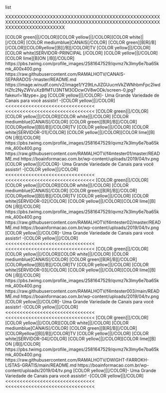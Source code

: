 <?xml version="1.0" encoding="utf-8"?>
<layoutype>list</layoutype>
 
 
XXXXXXXXXXXXXXXXXXXXXXXXXXXXXXXXXXXXXXXXXXXXXXXXXXXXXXXXXXXXXXXXXXXXXXXXXXXXXXXXXXXXXXXXXXXXXXXXXXXXXXXXXXXXXXXXXXXXXXXXXXXX

<channels>
<channel>
<name>[COLOR green]|[/COLOR][COLOR yellow]|[/COLOR][COLOR white]|[/COLOR] [COLOR mediumblue]CANAIS[/COLOR] [COLOR green][B]R[/B][/COLOR][COLORyellow][B][/B][/COLOR]TV [COLOR yellow]|[/COLOR] [COLOR white]SERVIDOR-PRINCIPAL [/COLOR] [COLOR yellow]|[/COLOR][COLOR lime][B]ON [/B][/COLOR]</name>
<thumbnail>https://pbs.twimg.com/profile_images/2581647529/qvmz7k3lmy6e7ba65kmk_400x400.png</thumbnail>
<externallink>https://raw.githubusercontent.com/RAMALHOTV/CANAIS-SEPARADOS-/master/README.md</externallink>
<fanart>https://image.winudf.com/v2/image1/Y29tLnJlZGUucmVkZWNhbmFpc2lwdHZfc2NyZWVuXzBfMTU3NTM3ODcwOV8wODk/screen-0.jpg?fakeurl=1&type=.jpg</fanart>
<info>[COLOR yellow]|[/COLOR]- Uma Grande Variedade de Canais para você assistir! -[COLOR yellow]|[/COLOR]</info>
</channel>
</channels>
<<<<<<<<<<<<<<<<<<<<<<<<<<<<<<<
<<<<<<<<<<<<<<<<<<<<<<<<<<<<<<<



<channels>
<channel>
<name>[COLOR green]|[/COLOR][COLOR yellow]|[/COLOR][COLOR white]|[/COLOR] [COLOR mediumblue]CANAIS[/COLOR] [COLOR green][B]R[/B][/COLOR][COLORyellow][B][/B][/COLOR]TV [COLOR yellow]|[/COLOR] [COLOR white]SERVIDOR-01[/COLOR] [COLOR yellow]|[/COLOR][COLOR lime][B] ON [/B][/COLOR]</name>
<thumbnail>https://pbs.twimg.com/profile_images/2581647529/qvmz7k3lmy6e7ba65kmk_400x400.png</thumbnail>
<externallink>https://raw.githubusercontent.com/RAMALHOTV/f4mtester01/master/README.md</externallink>
<fanart>https://boainformacao.com.br/wp-content/uploads/2019/04/tv.png</fanart>
<info>[COLOR yellow]|[/COLOR]- Uma Grande Variedade de Canais para você assistir! -[COLOR yellow]|[/COLOR]</info>
</channel>
</channels>
<<<<<<<<<<<<<<<<<<<<<<<<<<<<<<<
<<<<<<<<<<<<<<<<<<<<<<<<<<<<<<<
 
<channels>
<channel>
<name>[COLOR green]|[/COLOR][COLOR yellow]|[/COLOR][COLOR white]|[/COLOR] [COLOR mediumblue]CANAIS[/COLOR] [COLOR green][B]R[/B][/COLOR][COLORyellow][B][/B][/COLOR]TV [COLOR yellow]|[/COLOR] [COLOR white]SERVIDOR-02[/COLOR] [COLOR yellow]|[/COLOR][COLOR lime][B] ON [/B][/COLOR]</name>
<thumbnail>https://pbs.twimg.com/profile_images/2581647529/qvmz7k3lmy6e7ba65kmk_400x400.png</thumbnail>
<externallink>https://raw.githubusercontent.com/RAMALHOTV/f4mtester02/master/README.md</externallink>
<fanart>https://boainformacao.com.br/wp-content/uploads/2019/04/tv.png</fanart>
<info>[COLOR yellow]|[/COLOR]- Uma Grande Variedade de Canais para você assistir! -[COLOR yellow]|[/COLOR]</info>
</channel>
</channels>
<<<<<<<<<<<<<<<<<<<<<<<<<<<<<<<
<<<<<<<<<<<<<<<<<<<<<<<<<<<<<<<
<channels>
<channel>
<name>[COLOR green]|[/COLOR][COLOR yellow]|[/COLOR][COLOR white]|[/COLOR] [COLOR mediumblue]CANAIS[/COLOR] [COLOR green][B]R[/B][/COLOR][COLORyellow][B][/B][/COLOR]TV [COLOR yellow]|[/COLOR] [COLOR white]SERVIDOR-03[/COLOR] [COLOR yellow]|[/COLOR][COLOR lime][B] ON [/B][/COLOR]</name>
<thumbnail>https://pbs.twimg.com/profile_images/2581647529/qvmz7k3lmy6e7ba65kmk_400x400.png</thumbnail>
<externallink>https://raw.githubusercontent.com/RAMALHOTV/f4mtester003/main/README.md</externallink>
<fanart>https://boainformacao.com.br/wp-content/uploads/2019/04/tv.png</fanart>
<info>[COLOR yellow]|[/COLOR]- Uma Grande Variedade de Canais para você assistir! -[COLOR yellow]|[/COLOR]</info>
</channel>
</channels>
<<<<<<<<<<<<<<<<<<<<<<<<<<<<<<<
<<<<<<<<<<<<<<<<<<<<<<<<<<<<<<<
<channels>
<channel>
<name>[COLOR green]|[/COLOR][COLOR yellow]|[/COLOR][COLOR white]|[/COLOR] [COLOR mediumblue]CANAIS[/COLOR] [COLOR green][B]R[/B][/COLOR][COLORyellow][B][/B][/COLOR]TV [COLOR yellow]|[/COLOR] [COLOR white]SERVIDOR-04[/COLOR] [COLOR yellow]|[/COLOR][COLOR lime][B] ON [/B][/COLOR]</name>
<thumbnail>https://pbs.twimg.com/profile_images/2581647529/qvmz7k3lmy6e7ba65kmk_400x400.png</thumbnail>
<externallink>https://raw.githubusercontent.com/RAMALHOTV/DWIGHT-FARROKH-LISTAS-GRATIS/main/README.md</externallink>
<fanart>https://boainformacao.com.br/wp-content/uploads/2019/04/tv.png</fanart>
<info>[COLOR yellow]|[/COLOR]- Uma Grande Variedade de Canais para você assistir! -[COLOR yellow]|[/COLOR]</info>
</channel>
</channels>
<<<<<<<<<<<<<<<<<<<<<<<<<<<<<<<
<<<<<<<<<<<<<<<<<<<<<<<<<<<<<<<

